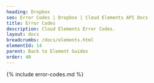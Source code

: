 ```yaml
---
heading: Dropbox
seo: Error Codes | Dropbox | Cloud Elements API Docs
title: Error Codes
description: Cloud Elements Error Codes.
layout: docs
breadcrumbs: /docs/elements.html
elementId: 14
parent: Back to Element Guides
order: 40
---
```


{% include error-codes.md %}
